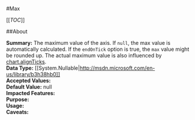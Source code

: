#Max

[[_TOC_]]

##About

**Summary:**  The maximum value of the axis. If <code>null</code>, the max value is automatically calculated. If the <code>endOnTick</code> option is true, the <code>max</code> value might be rounded up. The actual maximum value is also influenced by <a class="internal" href="#chart">chart.alignTicks</a>.   
**Data Type:** [[System.Nullable|http://msdn.microsoft.com/en-us/library/b3h38hb0]]  
**Accepted Values:**   
**Default Value:** null  
**Impacted Features:**   
**Purpose:**   
**Usage:**   
**Caveats:**   

